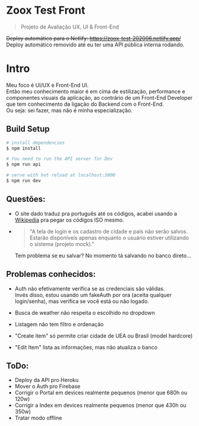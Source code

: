 # Zoox Test Front
> Projeto de Avaliação UX, UI & Front-End

~~Deploy automático para o Netlify: https://zoox-test-202006.netlify.app/~~  
Deploy automático removido até eu ter uma API pública interna rodando.

# Intro
Meu foco é UI/UX e Front-End UI.   
Então meu conhecimento maior é em cima de estilização, performance e componentes visuais da aplicação, ao contrário de um Front-End Developer que tem conhecimento da ligação do Backend com o Front-End.  
 Ou seja: sei fazer, mas não é minha especialização.



## Build Setup

```bash
# install dependencies
$ npm install

# You need to run the API server for Dev
$ npm run api

# serve with hot reload at localhost:3000
$ npm run dev

```

## Questões:
- O site dado traduz pra português até os códigos, acabei usando a [Wikipedia](https://en.wikipedia.org/wiki/List_of_ISO_3166_country_codes) pra pegar os códigos ISO mesmo.

- > "A tela de login e os cadastro de cidade e país não serão salvos. Estarão disponíveis apenas enquanto o usuário estiver utilizando o sistema (projeto mock)." 

  Tem problema se eu salvar? No momento tá salvando no banco direto...


## Problemas conhecidos:
- Auth não efetivamente verifica se as credenciais são válidas.  
Invés disso, estou usando um fakeAuth por ora (aceita qualquer login/senha), mas verifica se você está ou não logado.

- Busca de weather não respeita o escolhido no dropdown
- Listagem não tem filtro e ordenação
- "Create item" só permite criar cidade de UEA ou Brasil (model hardcore)
- "Edit Item" lista as informações, mas não atualiza o banco



## ToDo:
- Deploy da API pro Heroku
- Mover o Auth pro Firebase
- Corrigir o Portal em devices realmente pequenos (menor que 680h ou 120w)
- Corrigir a Index em devices realmente pequenos (menor que 430h ou 350w)
- Tratar modo offline
